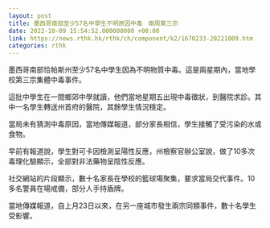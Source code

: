 ```yaml
---
layout: post
title: 墨西哥南部至少57名中學生不明原因中毒　兩周第三宗
date: 2022-10-09 15:54:52.000000000 +08:00
link: https://news.rthk.hk/rthk/ch/component/k2/1670233-20221009.htm
categories: rthk
---
```


墨西哥南部恰帕斯州至少57名中學生因為不明物質中毒。這是兩星期內，當地學校第三宗集體中毒事件。

這批中學生在一間鄉郊中學就讀，他們當地星期五出現中毒徵狀，到醫院求診。其中一名學生轉送州首府的醫院，其餘學生情況穩定。

當局未有猜測中毒原因，當地傳媒報道，部分家長相信，學生接觸了受污染的水或食物。

早前有報道說，學生對可卡因檢測呈陽性反應，州檢察官辦公室說，做了10多次毒理化驗顯示，全部對非法藥物呈陰性反應。

社交網站的片段顯示，數十名家長在學校的籃球場聚集，要求當局交代事件。10多名警員在場戒備，部分人手持盾牌。

當地傳媒報道，自上月23日以來，在另一座城市發生兩宗同類事件，數十名學生受影響。
